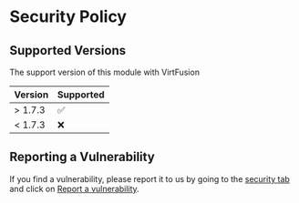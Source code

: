 # Security Policy

## Supported Versions

The support version of this module with VirtFusion

| Version | Supported          |
|---------|--------------------|
| > 1.7.3 | :white_check_mark: |
| < 1.7.3 | :x:                |

## Reporting a Vulnerability

If you find a vulnerability, please report it to us by going to
the [security tab](https://github.com/EZSCALE/virtfusion-whmcs-module/security) and click
on [Report a vulnerability](https://github.com/EZSCALE/virtfusion-whmcs-module/security/advisories/new).